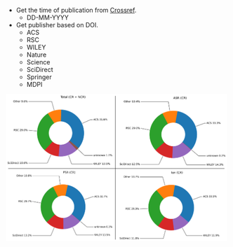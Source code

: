 * Get the time of publication from [Crossref](https://www.crossref.org/).                                 
  * DD-MM-YYYY                                     
* Get publisher based on DOI.
  * ACS
  * RSC
  * WILEY
  * Nature
  * Science
  * SciDirect
  * Springer
  * MDPI                                              
                                                                       
![Publisher Overview of CoRE MOF 2024 Database](/figs/publisher.png)
                               
